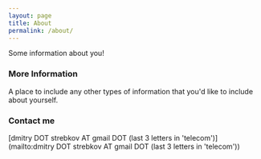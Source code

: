 ```yaml
---
layout: page
title: About
permalink: /about/
---
```


Some information about you!

### More Information

A place to include any other types of information that you'd like to include about yourself.

### Contact me

[dmitry DOT strebkov AT gmail DOT (last 3 letters in 'telecom')](mailto:dmitry DOT strebkov AT gmail DOT (last 3 letters in 'telecom'))
